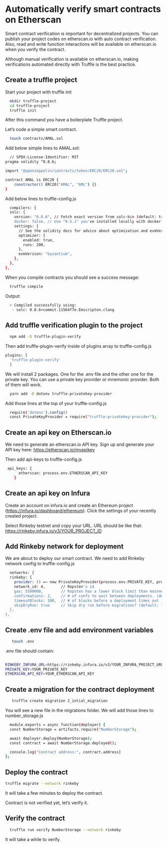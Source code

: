 
# Automatically verify smart contracts on Etherscan

Smart contract verification is important for decentralized projects. You can publish your project codes on etherscan.io with auto contract verification. Also, read and write function interactions will be available on etherscan.io when you verify the contract.

Although manual verification is available on etherscan.io, making verifications automated directly with Truffle is the best practice.


## Create a truffle project

Start your project with truffle init

```bash
  mkdir truffle-project
  cd truffle-project
  truffle init
```

After this command you have a boilerplate Truffle project.

Let’s code a simple smart contract.



```bash
  touch contracts/AMAL.sol
```
Add below simple lines to AMAL.sol:
    
```bash
  // SPDX-License-Identifier: MIT
pragma solidity ^0.8.6;

import "@openzeppelin/contracts/token/ERC20/ERC20.sol";

contract AMAL is ERC20 {
    constructor() ERC20("AMAL", "AML") {}
}
```

Add below lines to truffle-config.js

```bash
  compilers: {
  solc: {
    version: "0.8.6", // Fetch exact version from solc-bin (default: truffle's version)
    docker: false, // Use "0.5.1" you've installed locally with docker (default: false)
    settings: {
      // See the solidity docs for advice about optimization and evmVersion
      optimizer: {
        enabled: true,
        runs: 200,
      },
      evmVersion: "byzantium",
    },
  },
},
```
When you compile contracts you should see a success message:


```bash
  truffle compile

```
Output:


```bash
  > Compiled successfully using:
   - solc: 0.8.6+commit.11564f7e.Emscripten.clang
```

## Add truffle verification plugin to the project


```bash
  npm add -D truffle-plugin-verify
```

Then add truffle-plugin-verify inside of plugins array to truffle-config.js
```bash
plugins: [
  'truffle-plugin-verify'
  ]
```
We will install 2 packages. One for the .env file and the other one for the 
private key. You can use a private key provider or mnemonic provider. Both of
them will work.


```bash
  yarn add -D dotenv truffle-privatekey-provider

```
Add those lines at the top of your truffle-config.js
```bash
  require('dotenv').config()
  const PrivateKeyProvider = require("truffle-privatekey-provider");

```




## Create an api key on Etherscan.io

We need to generate an etherscan.io API key. Sign up and generate your API key here: https://etherscan.io/myapikey

Then add api-keys to truffle-config.js

```bash
 api_keys: {
      etherscan: process.env.ETHERSCAN_API_KEY
    }
```



## Create an api key on Infura

Create an account on infura.io and create an Ethereum project (https://infura.io/dashboard/ethereum). Click the settings of your recently created project.

Select Rinkeby testnet and copy your URL. URL should be like that: https://rinkeby.infura.io/v3/YOUR_PROJECT_ID
## Add Rinkeby network for deployment

We are about to deploy our smart contract. We need to add Rinkeby network config to truffle-config.js

```bash
  networks: {
  rinkeby: {
    provider: () => new PrivateKeyProvider(process.env.PRIVATE_KEY, process.env.RINKEBY_INFURA_URL),
    network_id: 4,       // Ropsten's id
    gas: 5500000,        // Ropsten has a lower block limit than mainnet
    confirmations: 2,    // # of confs to wait between deployments. (default: 0)
    timeoutBlocks: 200,  // # of blocks before a deployment times out  (minimum/default: 50)
    skipDryRun: true     // Skip dry run before migrations? (default: false for public nets )
  },
},
```
## Create .env file and add environment variables

```bash
   touch .env

```

.env file should contain:

```bash
   
RINKEBY_INFURA_URL=https://rinkeby.infura.io/v3/YOUR_INFURA_PROJECT_URL
PRIVATE_KEY=YOUR_PRIVATE_KEY
ETHERSCAN_API_KEY=YOUR_ETHERSCAN_API_KEY
```
## Create a migration for the contract deployment
```bash
   truffle create migration 2_intial_migration


```
You will see a new file in the migrations folder. We will add those lines to number_storage.js
```bash
  module.exports = async function(deployer) {
  const NumberStorage = artifacts.require("NumberStorage");

  await deployer.deploy(NumberStorage);
  const contract = await NumberStorage.deployed();

  console.log("Contract address:", contract.address)
};

```
## Deploy the contract
```bash
truffle migrate --network rinkeby


```

It will take a few minutes to deploy the contract.


Contract is not verified yet, let’s verify it.




## Verify the contract
```bash
  truffle run verify NumberStorage --network rinkeby


```

It will take a while to verify.

